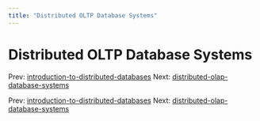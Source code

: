 ```yaml
---
title: "Distributed OLTP Database Systems"
---
```


# Distributed OLTP Database Systems

Prev: [introduction-to-distributed-databases](introduction-to-distributed-databases.md)
Next: [distributed-olap-database-systems](distributed-olap-database-systems.md)

Prev: [introduction-to-distributed-databases](introduction-to-distributed-databases.md)
Next: [distributed-olap-database-systems](distributed-olap-database-systems.md)
